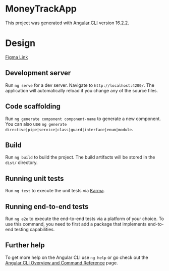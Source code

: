 # MoneyTrackApp

This project was generated with [Angular CLI](https://github.com/angular/angular-cli) version 16.2.2.

# Design
[Figma Link](https://www.figma.com/file/itDE4Aq6il2X8pDHtJXxIx/Money-Tracking?type=design&node-id=0%3A1&mode=design&t=uQU9rNFYd67RBJbu-1)

## Development server

Run `ng serve` for a dev server. Navigate to `http://localhost:4200/`. The application will automatically reload if you change any of the source files.

## Code scaffolding

Run `ng generate component component-name` to generate a new component. You can also use `ng generate directive|pipe|service|class|guard|interface|enum|module`.

## Build

Run `ng build` to build the project. The build artifacts will be stored in the `dist/` directory.

## Running unit tests

Run `ng test` to execute the unit tests via [Karma](https://karma-runner.github.io).

## Running end-to-end tests

Run `ng e2e` to execute the end-to-end tests via a platform of your choice. To use this command, you need to first add a package that implements end-to-end testing capabilities.

## Further help

To get more help on the Angular CLI use `ng help` or go check out the [Angular CLI Overview and Command Reference](https://angular.io/cli) page.
